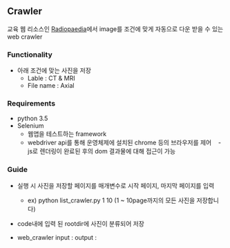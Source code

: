 ## Crawler
교육 웹 리소스인 [Radiopaedia](https://radiopaedia.org/cases/)에서 image를 조건에 맞게 자동으로 다운 받을 수 있는 web crawler

### Functionality
- 아래 조건에 맞는 사진을 저장 
    - Lable : CT & MRI
    - File name : Axial
 
### Requirements
- python 3.5
- Selenium
    - 웹앱을 테스트하는 framework
    - webdriver api를 통해 운영체제에 설치된 chrome 등의 브라우저를 제어
    - js로 렌더링이 완료된 후의 dom 결과물에 대해 접근이 가능

### Guide
- 실행 시 사진을 저장할 페이지를 매개변수로 시작 페이지, 마지막 페이지를 입력
    - ex) python list_crawler.py 1 10 (1 ~ 10page까지의 모든 사진을 저장합니다)
- code내에 입력 된 rootdir에 사진이 분류되어 저장

- web_crawler
input : 
output : 
